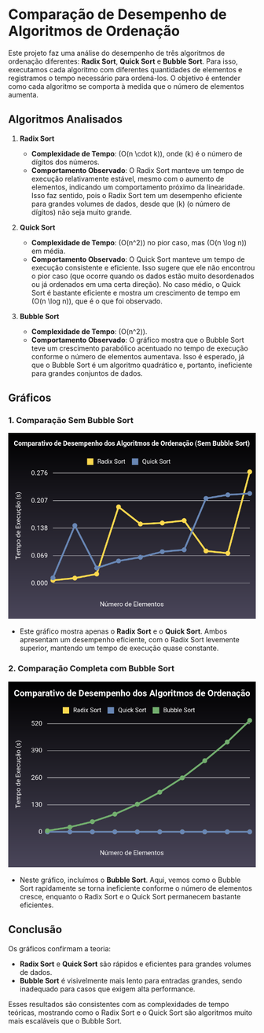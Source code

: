 # Comparação de Desempenho de Algoritmos de Ordenação

Este projeto faz uma análise do desempenho de três algoritmos de ordenação diferentes: **Radix Sort**, **Quick Sort** e **Bubble Sort**. Para isso, executamos cada algoritmo com diferentes quantidades de elementos e registramos o tempo necessário para ordená-los. O objetivo é entender como cada algoritmo se comporta à medida que o número de elementos aumenta.

## Algoritmos Analisados

1. **Radix Sort**  
   - **Complexidade de Tempo**: \(O(n \cdot k)\), onde \(k\) é o número de dígitos dos números. 
   - **Comportamento Observado**: O Radix Sort manteve um tempo de execução relativamente estável, mesmo com o aumento de elementos, indicando um comportamento próximo da linearidade. Isso faz sentido, pois o Radix Sort tem um desempenho eficiente para grandes volumes de dados, desde que \(k\) (o número de dígitos) não seja muito grande.
   
2. **Quick Sort**  
   - **Complexidade de Tempo**: \(O(n^2)\) no pior caso, mas \(O(n \log n)\) em média.
   - **Comportamento Observado**: O Quick Sort manteve um tempo de execução consistente e eficiente. Isso sugere que ele não encontrou o pior caso (que ocorre quando os dados estão muito desordenados ou já ordenados em uma certa direção). No caso médio, o Quick Sort é bastante eficiente e mostra um crescimento de tempo em \(O(n \log n)\), que é o que foi observado.

3. **Bubble Sort**  
   - **Complexidade de Tempo**: \(O(n^2)\).
   - **Comportamento Observado**: O gráfico mostra que o Bubble Sort teve um crescimento parabólico acentuado no tempo de execução conforme o número de elementos aumentava. Isso é esperado, já que o Bubble Sort é um algoritmo quadrático e, portanto, ineficiente para grandes conjuntos de dados.

## Gráficos

### 1. Comparação Sem Bubble Sort
![Comparativo Sem Bubble Sort](grafico_comparativo_sem_bubble_sort.png)

   - Este gráfico mostra apenas o **Radix Sort** e o **Quick Sort**. Ambos apresentam um desempenho eficiente, com o Radix Sort levemente superior, mantendo um tempo de execução quase constante.
  
### 2. Comparação Completa com Bubble Sort
![Comparativo Completo](grafico_comparativo.png)

   - Neste gráfico, incluímos o **Bubble Sort**. Aqui, vemos como o Bubble Sort rapidamente se torna ineficiente conforme o número de elementos cresce, enquanto o Radix Sort e o Quick Sort permanecem bastante eficientes.

## Conclusão

Os gráficos confirmam a teoria:
- **Radix Sort** e **Quick Sort** são rápidos e eficientes para grandes volumes de dados.
- **Bubble Sort** é visivelmente mais lento para entradas grandes, sendo inadequado para casos que exigem alta performance.

Esses resultados são consistentes com as complexidades de tempo teóricas, mostrando como o Radix Sort e o Quick Sort são algoritmos muito mais escaláveis que o Bubble Sort.
